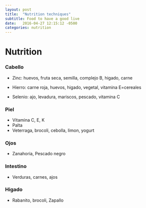 ```yaml
---
layout: post
title:  "Nutrition techniques"
subtitle: Food to have a good live
date:   2016-04-27 12:15:12 -0500
categories: nutrition
---
```


# Nutrition

### Cabello

* Zinc: huevos, fruta seca, semilla, complejo B, higado, carne

* Hierro: carne roja, huevos, higado, vegetal, vitamina E=cereales

* Selenio: ajo, levadura, mariscos, pescado, vitamina C

### Piel

* Vitamina C, E, K
* Palta
* Veterraga, brocoli, cebolla, limon, yogurt

### Ojos

* Zanahoria, Pescado negro

### Intestino

* Verduras, carnes, ajos

### Higado

* Rabanito, brocoli, Zapallo

